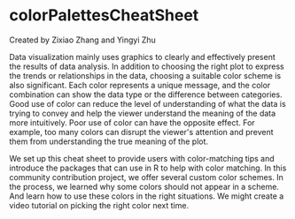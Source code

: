 # colorPalettesCheatSheet

Created by Zixiao Zhang and Yingyi Zhu

Data visualization mainly uses graphics to clearly and effectively present the results of data analysis. In addition to choosing the right plot to express the trends or relationships in the data, choosing a suitable color scheme is also significant. Each color represents a unique message, and the color combination can show the data type or the difference between categories. Good use of color can reduce the level of understanding of what the data is trying to convey and help the viewer understand the meaning of the data more intuitively. Poor use of color can have the opposite effect. For example, too many colors can disrupt the viewer's attention and prevent them from understanding the true meaning of the plot. 

We set up this cheat sheet to provide users with color-matching tips and introduce the packages that can use in R to help with color matching. In this community contribution project, we offer several custom color schemes. In the process, we learned why some colors should not appear in a scheme. And learn how to use these colors in the right situations. We might create a video tutorial on picking the right color next time. 
